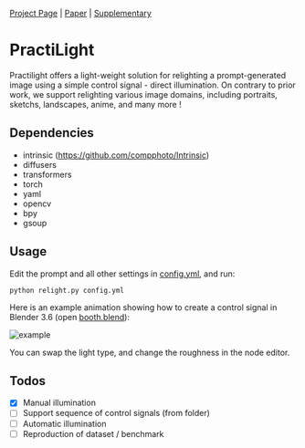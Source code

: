 [Project Page](https://yoterel.github.io/practi_light-project-page/) | [Paper]() | [Supplementary]()

# PractiLight
Practilight offers a light-weight solution for relighting a prompt-generated image using a simple control signal - direct illumination.
On contrary to prior work, we support relighting various image domains, including portraits, sketchs, landscapes, anime, and many more !

## Dependencies
 - intrinsic (https://github.com/compphoto/Intrinsic)
 - diffusers
 - transformers
 - torch
 - yaml
 - opencv
 - bpy
 - gsoup

## Usage

Edit the prompt and all other settings in [config.yml](https://github.com/yoterel/practi_light/blob/main/config.yml), and run:

`python relight.py config.yml`

Here is an example animation showing how to create a control signal in Blender 3.6 (open [booth.blend](https://github.com/yoterel/practi_light/blob/main/booth.blend)):

![example](https://github.com/yoterel/practi_light/blob/main/resource/example.gif)

You can swap the light type, and change the roughness in the node editor.

## 

## Todos
- [x] Manual illumination
- [ ] Support sequence of control signals (from folder)
- [ ] Automatic illumination
- [ ] Reproduction of dataset / benchmark
